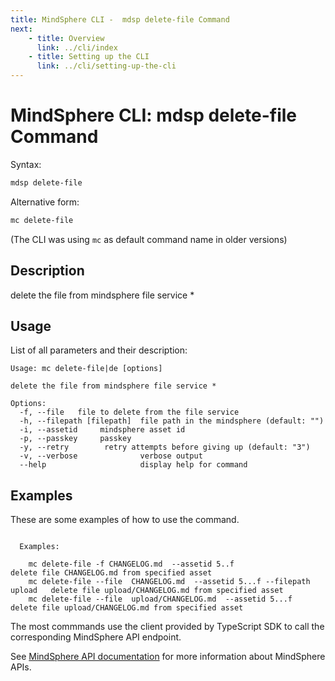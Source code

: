 ```yaml
---
title: MindSphere CLI -  mdsp delete-file Command
next:
    - title: Overview
      link: ../cli/index
    - title: Setting up the CLI
      link: ../cli/setting-up-the-cli
---
```



# MindSphere CLI: mdsp delete-file Command

Syntax:

```bash
mdsp delete-file
```

Alternative form:

```bash
mc delete-file
```

(The CLI was using `mc` as default command name in older versions)

## Description

delete the file from mindsphere file service *

## Usage

List of all parameters and their description:

```text
Usage: mc delete-file|de [options]

delete the file from mindsphere file service *

Options:
  -f, --file   file to delete from the file service
  -h, --filepath [filepath]  file path in the mindsphere (default: "")
  -i, --assetid     mindsphere asset id
  -p, --passkey     passkey
  -y, --retry        retry attempts before giving up (default: "3")
  -v, --verbose              verbose output
  --help                     display help for command

```

## Examples

These are some examples of how to use the command. 

```text

  Examples:

    mc delete-file -f CHANGELOG.md  --assetid 5..f  				 delete file CHANGELOG.md from specified asset
    mc delete-file --file  CHANGELOG.md  --assetid 5...f --filepath upload 	 delete file upload/CHANGELOG.md from specified asset
    mc delete-file --file  upload/CHANGELOG.md  --assetid 5...f 		 delete file upload/CHANGELOG.md from specified asset

```

The most commmands use the client provided by TypeScript SDK to call the corresponding MindSphere API endpoint.

See [MindSphere API documentation](https://documentation.mindsphere.io/MindSphere/apis/index.html) for more information about MindSphere APIs.